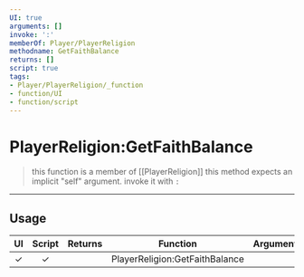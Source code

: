 ```yaml
---
UI: true
arguments: []
invoke: ':'
memberOf: Player/PlayerReligion
methodname: GetFaithBalance
returns: []
script: true
tags:
- Player/PlayerReligion/_function
- function/UI
- function/script
---
```

# PlayerReligion:GetFaithBalance
> this function is a member of [[PlayerReligion]]
> this method expects an implicit "self" argument. invoke it with `:`
-----
## Usage
|  UI | Script | Returns | Function | Arguments |
|:---:|:------:|-------:|:--------:|:---------|
|✓|✓||PlayerReligion:GetFaithBalance||
